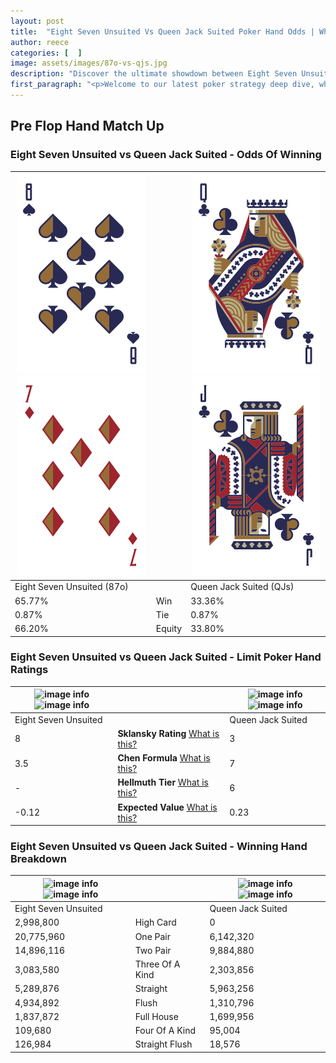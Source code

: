 ```yaml
---
layout: post
title:  "Eight Seven Unsuited Vs Queen Jack Suited Poker Hand Odds | Which Is The Better Hand In Poker? A Complete Guide"
author: reece
categories: [  ]
image: assets/images/87o-vs-qjs.jpg
description: "Discover the ultimate showdown between Eight Seven Unsuited and Queen Jack Suited in poker! Uncover the odds, strategies, and scenarios where one hand triumphs over the other. Get ready to up your poker game with this thrilling analysis."
first_paragraph: "<p>Welcome to our latest poker strategy deep dive, where we're pitting two distinct hands against each other in a high-stakes showdown: Eight Seven Unsuited vs Queen Jack Suited.</p><p>In the dynamic world of poker, every decision counts, and knowing which hand holds the upper hand is key to your success at the table.</p><p>In this article, we'll dissect these two hands, explore the scenarios where one dominates the other, and equip you with the knowledge to make strategic choices that can tip the odds in your favor.</p><p>Get ready to unravel the intriguing dynamics of these poker hands and elevate your game to new heights.</p>"
---
```




[comment]: # (sp0)

## Pre Flop Hand Match Up

<div class="table hand-ratings" markdown="1"> 



### Eight Seven Unsuited vs Queen Jack Suited - Odds Of Winning


    
| ![image info](assets/images/hand1/8.png) ![image info](assets/images/hand1/7o.png) |  | ![image info](assets/images/hand2/q.png) ![image info](assets/images/hand2/j.png) |
| -------- | -------- | -------- |
| Eight Seven Unsuited (87o) |  | Queen Jack Suited (QJs) |
| 65.77% | Win | 33.36% |
| 0.87% | Tie | 0.87% |
| 66.20% | Equity | 33.80% |




[comment]: # (sp1)



### Eight Seven Unsuited vs Queen Jack Suited - Limit Poker Hand Ratings


    
| ![image info](https://www.riverpairs.com/assets/images/hand1/8.png) ![image info](https://www.riverpairs.com/assets/images/hand1/7o.png) |  | ![image info](https://www.riverpairs.com/assets/images/hand2/q.png) ![image info](https://www.riverpairs.com/assets/images/hand2/j.png) |
| -------- | -------- | -------- |
| Eight Seven Unsuited |  | Queen Jack Suited |
| 8 | **Sklansky Rating** [What is this?](/sklansky-rating-explained) | 3 |
| 3.5 | **Chen Formula** [What is this?](/chen-formula-explained) | 7 |
| - | **Hellmuth Tier** [What is this?](/Hellmuth-tier-explained) | 6 |
| -0.12 | **Expected Value** [What is this?](/expected-value-explained) | 0.23 |




[comment]: # (sp2)



### Eight Seven Unsuited vs Queen Jack Suited - Winning Hand Breakdown


    
| ![image info](https://www.riverpairs.com/assets/images/hand1/8.png) ![image info](https://www.riverpairs.com/assets/images/hand1/7o.png) |  | ![image info](https://www.riverpairs.com/assets/images/hand2/q.png) ![image info](https://www.riverpairs.com/assets/images/hand2/j.png) |
| -------- | -------- | -------- |
| Eight Seven Unsuited |  | Queen Jack Suited |
| 2,998,800 | High Card | 0 |
| 20,775,960 | One Pair | 6,142,320 |
| 14,896,116 | Two Pair | 9,884,880 |
| 3,083,580 | Three Of A Kind | 2,303,856 |
| 5,289,876 | Straight | 5,963,256 |
| 4,934,892 | Flush | 1,310,796 |
| 1,837,872 | Full House | 1,699,956 |
| 109,680 | Four Of A Kind | 95,004 |
| 126,984 | Straight Flush | 18,576 |




[comment]: # (sp3)



</div>

[comment]: # (sp4)



[comment]: # (sp5)


